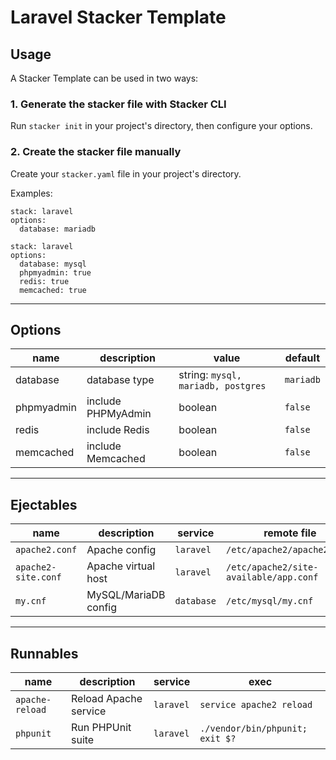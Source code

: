 # Laravel Stacker Template

## Usage

A Stacker Template can be used in two ways:

### 1. Generate the stacker file with Stacker CLI

Run `stacker init` in your project's directory, then configure your options.

### 2. Create the stacker file manually

Create your `stacker.yaml` file in your project's directory.

Examples:

```
stack: laravel
options:
  database: mariadb
```

```
stack: laravel
options:
  database: mysql
  phpmyadmin: true
  redis: true
  memcached: true
```

---

## Options

| name | description | value | default |
| ---- | ----------- | ----- | ------- |
| database | database type | string: `mysql, mariadb, postgres` | `mariadb`|
| phpmyadmin | include PHPMyAdmin | boolean | `false` |
| redis | include Redis | boolean | `false` |
| memcached | include Memcached | boolean | `false` |

---

## Ejectables

| name | description | service | remote file |
| ---- | ----------- | ------- | ----------- |
| `apache2.conf` | Apache config | `laravel` | `/etc/apache2/apache2.conf` |
| `apache2-site.conf` | Apache virtual host | `laravel` | `/etc/apache2/site-available/app.conf` |
| `my.cnf` | MySQL/MariaDB config | `database` | `/etc/mysql/my.cnf` |

---

## Runnables

| name | description | service | exec |
| ---- | ----------- | ------- | ---- |
| `apache-reload` | Reload Apache service | `laravel` | `service apache2 reload` |
| `phpunit` | Run PHPUnit suite | `laravel` | `./vendor/bin/phpunit; exit $?` |
